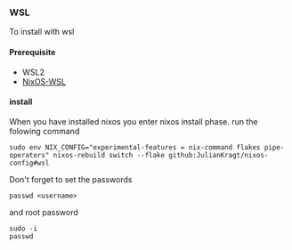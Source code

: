 ### WSL
To install with wsl
#### Prerequisite
- WSL2
- [NixOS-WSL](https://github.com/nix-community/NixOS-WSL)

#### install
When you have installed nixos you enter nixos install phase.
run the folowing command
```
sudo env NIX_CONFIG="experimental-features = nix-command flakes pipe-operators" nixos-rebuild switch --flake github:JulianKragt/nixos-config#wsl
```
Don't forget to set the passwords

```
passwd <username>
```
and root password
```
sudo -i
passwd
```
